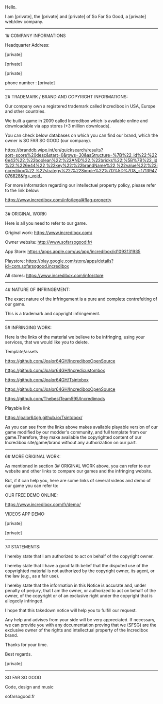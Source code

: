 Hello.

I am [private], the [private] and [private] of So Far So Good, a [private] web/dev company. 

___________________________

1# COMPANY INFORMATIONS



Headquarter Address:

[private]

[private]

[private]



phone number : [private]





_____________________________________________________

2# TRADEMARK / BRAND AND COPYRIGHT INFORMATIONS:



Our company own a registered trademark called Incredibox in USA, Europe and other countries.

We built a game in 2009 called Incredibox which is available online and downloadable via app stores (+3 million downloads).



You can check below databases on which you can find our brand, which the owner is SO FAR SO GOOD (our company).



https://branddb.wipo.int/en/quicksearch/results?sort=score%20desc&start=0&rows=30&asStructure=%7B%22_id%22:%226e43%22,%22boolean%22:%22AND%22,%22bricks%22:%5B%7B%22_id%22:%226e44%22,%22key%22:%22brandName%22,%22value%22:%22incredibox%22,%22strategy%22:%22Simple%22%7D%5D%7D&_=1713947076828&fg=_void_



For more information regarding our intellectuel property policy, please refer to the link below:

https://www.incredibox.com/info/legal#flag-property



__________________

3# ORIGINAL WORK:



Here is all you need to refer to our game.



Original work: https://www.incredibox.com/

Owner website: http://www.sofarsogood.fr/

App Store: https://apps.apple.com/us/app/incredibox/id1093131935

Playstore: https://play.google.com/store/apps/details?id=com.sofarsogood.incredibox

All stores: https://www.incredibox.com/info/store



____________________________

4# NATURE OF INFRINGEMENT:



The exact nature of the infringement is a pure and complete contrefeiting of our game.

This is a trademark and copyright infringement.



____________________

5# INFRINGING WORK:



Here is the links of the material we believe to be infringing, using your services, that we would like you to delete.



Template/assets

https://github.com/Joalor64GH/IncrediboxOpenSource

https://github.com/Joalor64GH/Incredicustombox

https://github.com/Joalor64GH/Tsintobox

https://github.com/Joalor64GH/IncrediboxOpenSource

https://github.com/ThebestTeam595/Incredimods



Playable link

https://joalor64gh.github.io/Tsintobox/



As you can see from the links above makes available playable version of our game modified by our modder's community, and full template from our game.Therefore, they make available the copyrighted content of our Incredibox site/game/brand without any authorization on our part. 



________________________

6# MORE ORIGINAL WORK:



As mentioned in section 3# ORIGINAL WORK above, you can refer to our website and other links to compare our games and the infringing website.

But, if it can help you, here are some links of several videos and demo of our game you can refer to:



OUR FREE DEMO ONLINE:

https://www.incredibox.com/fr/demo/



VIDEOS APP DEMO:

[private]

[private]



_______________

7# STATEMENTS:



I hereby state that I am authorized to act on behalf of the copyright owner.

I hereby state that I have a good faith belief that the disputed use of the copyrighted material is not authorized by the copyright owner, its agent, or the law (e.g., as a fair use).



I hereby state that the information in this Notice is accurate and, under penalty of perjury, that I am the owner, or authorized to act on behalf of the owner, of the copyright or of an exclusive right under the copyright that is allegedly infringed.



I hope that this takedown notice will help you to fulfill our request.

Any help and advises from your side will be very appreciated. If necessary, we can provide you with any documentation proving that we (SFSG) are the exclusive owner of the rights and intellectual property of the Incredibox brand.



Thanks for your time.



Best regards.



[private]

____________________



SO FAR SO GOOD

Code, design and music

sofarsogood.fr


